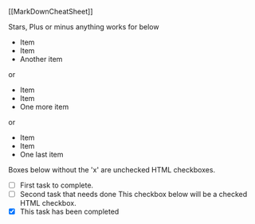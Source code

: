 [[MarkDownCheatSheet]]

Stars, Plus or minus anything works for below
* Item
* Item
* Another item

or

+ Item
+ Item
+ One more item

or

- Item
- Item
- One last item


Boxes below without the 'x' are unchecked HTML checkboxes.
- [ ] First task to complete.
- [ ] Second task that needs done
This checkbox below will be a checked HTML checkbox.
- [x] This task has been completed